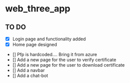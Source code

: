 # web_three_app


## TO DO

- [x] Login page and functionality added
- [x] Home page designed
- [] Pfp is hardcoded.... Bring it from azure
- [] Add a new page for the user to verify certificate
- [] Add a new page for the user to download certificate
- [] Add a navbar
- [] Add a chat-bot

